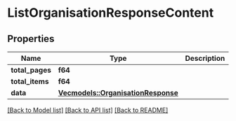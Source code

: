 # ListOrganisationResponseContent

## Properties

Name | Type | Description | Notes
------------ | ------------- | ------------- | -------------
**total_pages** | **f64** |  | 
**total_items** | **f64** |  | 
**data** | [**Vec<models::OrganisationResponse>**](OrganisationResponse.md) |  | 

[[Back to Model list]](../README.md#documentation-for-models) [[Back to API list]](../README.md#documentation-for-api-endpoints) [[Back to README]](../README.md)


